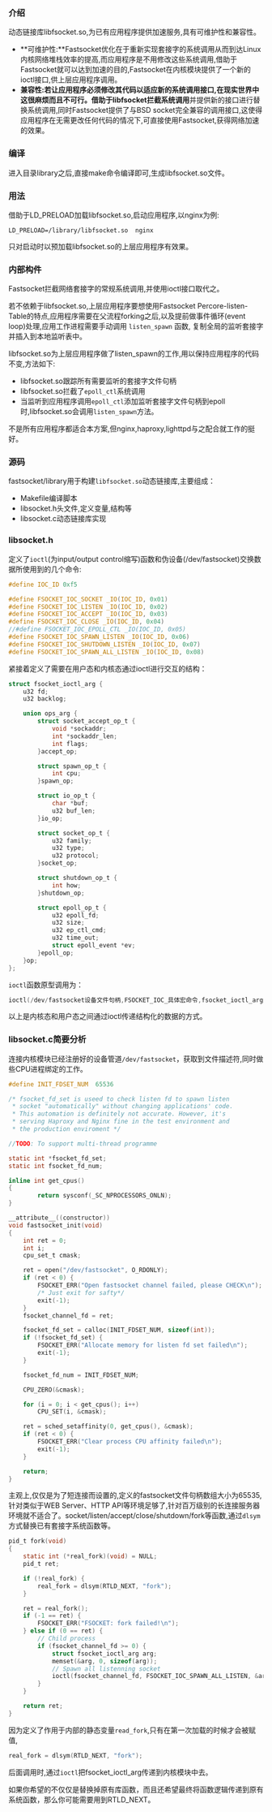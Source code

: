 ### 介绍

动态链接库libfsocket.so,为已有应用程序提供加速服务,具有可维护性和兼容性。

*  **可维护性:**Fastsocket优化在于重新实现套接字的系统调用从而到达Linux内核网络堆栈效率的提高,而应用程序是不用修改这些系统调用,借助于Fastsocket就可以达到加速的目的,Fastsocket在内核模块提供了一个新的ioctl接口,供上层应用程序调用。
*  **兼容性:**若让应用程序必须修改其代码以适应新的系统调用接口,在现实世界中这很麻烦而且不可行。借助于libfsocket**拦截系统调用**并提供新的接口进行替换系统调用,同时Fastsocket提供了与BSD socket完全兼容的调用接口,这使得应用程序在无需更改任何代码的情况下,可直接使用Fastsocket,获得网络加速的效果。



### 编译

进入目录library之后,直接make命令编译即可,生成libfsocket.so文件。



### 用法

借助于LD_PRELOAD加载libfsocket.so,启动应用程序,以nginx为例:

```shell
LD_PRELOAD=/library/libfsocket.so  nginx
```

只对启动时以预加载libfsocket.so的上层应用程序有效果。



### 内部构件

Fastsocket拦截网络套接字的常规系统调用,并使用ioctl接口取代之。

若不依赖于libfsocket.so,上层应用程序要想使用Fastsocket Percore-listen-Table的特点,应用程序需要在父流程forking之后,以及提前做事件循环(event loop)处理,应用工作进程需要手动调用 `listen_spawn`  函数, 复制全局的监听套接字并插入到本地监听表中。



libfsocket.so为上层应用程序做了listen_spawn的工作,用以保持应用程序的代码不变,方法如下:

* libfsocket.so跟踪所有需要监听的套接字文件句柄
* libfsocket.so拦截了`epoll_ctl`系统调用
* 当监听到应用程序调用`epoll_ctl`添加监听套接字文件句柄到epoll时,libfsocket.so会调用`listen_spawn`方法。

不是所有应用程序都适合本方案,但nginx,haproxy,lighttpd与之配合就工作的挺好。



### 源码

fastsocket/library用于构建`libfsocket.so`动态链接库,主要组成：

* Makefile编译脚本
* libsocket.h头文件,定义变量,结构等
* libsocket.c动态链接库实现



### libsocket.h

定义了`ioctl`(为input/output control缩写)函数和伪设备(/dev/fastsocket)交换数据所使用到的几个命令:

```c
#define IOC_ID 0xf5

#define FSOCKET_IOC_SOCKET _IO(IOC_ID, 0x01)
#define FSOCKET_IOC_LISTEN _IO(IOC_ID, 0x02)
#define FSOCKET_IOC_ACCEPT _IO(IOC_ID, 0x03)
#define FSOCKET_IOC_CLOSE _IO(IOC_ID, 0x04)
//#define FSOCKET_IOC_EPOLL_CTL _IO(IOC_ID, 0x05)
#define FSOCKET_IOC_SPAWN_LISTEN _IO(IOC_ID, 0x06)
#define FSOCKET_IOC_SHUTDOWN_LISTEN _IO(IOC_ID, 0x07)
#define FSOCKET_IOC_SPAWN_ALL_LISTEN _IO(IOC_ID, 0x08)
```

紧接着定义了需要在用户态和内核态通过ioctl进行交互的结构：

```c
struct fsocket_ioctl_arg {
	u32 fd;
	u32 backlog;

	union ops_arg {
		struct socket_accept_op_t {
			void *sockaddr;
			int *sockaddr_len;
			int flags;
		}accept_op;

		struct spawn_op_t {
			int cpu;
		}spawn_op;

		struct io_op_t {
			char *buf;
			u32 buf_len;
		}io_op;

		struct socket_op_t {
			u32 family;
			u32 type;
			u32 protocol;
		}socket_op;

		struct shutdown_op_t {
			int how;
		}shutdown_op;

		struct epoll_op_t {
			u32 epoll_fd;
			u32 size;
			u32 ep_ctl_cmd;
			u32 time_out;
			struct epoll_event *ev;
		}epoll_op;
	}op;
};
```

`ioctl`函数原型调用为：

```c
ioctl(/dev/fastsocket设备文件句柄,FSOCKET_IOC_具体宏命令,fsocket_ioctl_arg结构指针)
```

以上是内核态和用户态之间通过ioctl传递结构化的数据的方式。



### libsocket.c简要分析

连接内核模块已经注册好的设备管道`/dev/fastsocket`，获取到文件描述符,同时做些CPU进程绑定的工作。

```c
#define INIT_FDSET_NUM	65536

/* fsocket_fd_set is useed to check listen fd to spawn listen
 * socket "automatically" without changing applications' code.
 * This automation is definitely not accurate. However, it's
 * serving Haproxy and Nginx fine in the test environment and
 * the production enviroment */

//TODO: To support multi-thread programme

static int *fsocket_fd_set;
static int fsocket_fd_num;

inline int get_cpus()
{
        return sysconf(_SC_NPROCESSORS_ONLN);
}

__attribute__((constructor))
void fastsocket_init(void)
{
	int ret = 0;
	int i;
	cpu_set_t cmask;

	ret = open("/dev/fastsocket", O_RDONLY);
	if (ret < 0) {
		FSOCKET_ERR("Open fastsocket channel failed, please CHECK\n");
		/* Just exit for safty*/
		exit(-1);
	}
	fsocket_channel_fd = ret;

	fsocket_fd_set = calloc(INIT_FDSET_NUM, sizeof(int));
	if (!fsocket_fd_set) {
		FSOCKET_ERR("Allocate memory for listen fd set failed\n");
		exit(-1);
	}

	fsocket_fd_num = INIT_FDSET_NUM;

	CPU_ZERO(&cmask);

	for (i = 0; i < get_cpus(); i++)
		CPU_SET(i, &cmask);

	ret = sched_setaffinity(0, get_cpus(), &cmask);
	if (ret < 0) {
		FSOCKET_ERR("Clear process CPU affinity failed\n");
		exit(-1);
	}

	return;
}
```

主观上,仅仅是为了短连接而设置的,定义的fastsocket文件句柄数组大小为65535,针对类似于WEB Server、HTTP API等环境足够了,针对百万级别的长连接服务器环境就不适合了。socket/listen/accept/close/shutdown/fork等函数,通过`dlsym`方式替换已有套接字系统函数等。

```C
pid_t fork(void)
{
	static int (*real_fork)(void) = NULL;
	pid_t ret;

	if (!real_fork) {
		real_fork = dlsym(RTLD_NEXT, "fork");
	}

	ret = real_fork();
	if (-1 == ret) {
		FSOCKET_ERR("FSOCKET: fork failed!\n");
	} else if (0 == ret) {
		// Child process
		if (fsocket_channel_fd >= 0) {
			struct fsocket_ioctl_arg arg;
			memset(&arg, 0, sizeof(arg));
			// Spawn all listenning socket
			ioctl(fsocket_channel_fd, FSOCKET_IOC_SPAWN_ALL_LISTEN, &arg);
		}
	} 

	return ret;
}
```

因为定义了作用于内部的静态变量`read_fork`,只有在第一次加载的时候才会被赋值,

```C
real_fork = dlsym(RTLD_NEXT, "fork");
```

后面调用时,通过`ioctl`把fsocket_ioctl_arg传递到内核模块中去。

如果你希望的不仅仅是替换掉原有库函数，而且还希望最终将函数逻辑传递到原有系统函数，那么你可能需要用到RTLD_NEXT。
